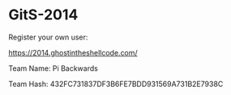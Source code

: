 GitS-2014
=========

Register your own user:

https://2014.ghostintheshellcode.com/

Team Name: Pi Backwards

Team Hash: 432FC731837DF3B6FE7BDD931569A731B2E7938C



